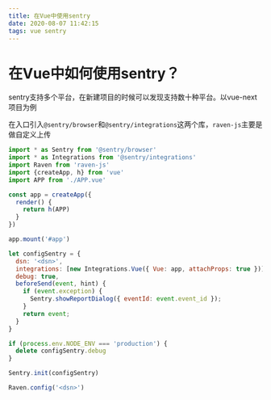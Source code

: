 ```yaml
---
title: 在Vue中使用sentry
date: 2020-08-07 11:42:15
tags: vue sentry
---
```


# 在Vue中如何使用sentry？

sentry支持多个平台，在新建项目的时候可以发现支持数十种平台。以vue-next项目为例

在入口引入`@sentry/browser`和`@sentry/integrations`这两个库，`raven-js`主要是做自定义上传

```js
import * as Sentry from '@sentry/browser'
import * as Integrations from '@sentry/integrations'
import Raven from 'raven-js'
import {createApp, h} from 'vue'
import APP from './APP.vue'

const app = createApp({
  render() {
    return h(APP)
  }
})

app.mount('#app')

let configSentry = {
  dsn: '<dsn>',
  integrations: [new Integrations.Vue({ Vue: app, attachProps: true })],
  debug: true,
  beforeSend(event, hint) {
    if (event.exception) {
      Sentry.showReportDialog({ eventId: event.event_id });
    }
    return event;
  }
}

if (process.env.NODE_ENV === 'production') {
  delete configSentry.debug
}

Sentry.init(configSentry)

Raven.config('<dsn>')
```
